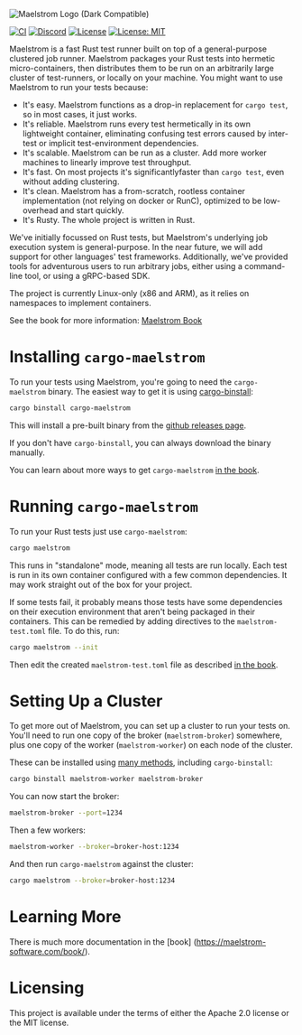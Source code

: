 ![Maelstrom Logo (Dark Compatible)](https://github.com/maelstrom-software/maelstrom/assets/146376379/7b46a1c1-e67f-412a-b618-42f7e2c25139)

[![CI](https://github.com/maelstrom-software/maelstrom/actions/workflows/ci.yml/badge.svg)](https://github.com/maelstrom-software/maelstrom/actions/workflows/ci.yml)
[![Discord](https://img.shields.io/discord/1197610263147462736)](https://discord.gg/WGacKK5eZz)
[![License](https://img.shields.io/badge/License-Apache_2.0-blue.svg)](https://opensource.org/licenses/Apache-2.0)
[![License: MIT](https://img.shields.io/badge/License-MIT-yellow.svg)](https://opensource.org/licenses/MIT)

Maelstrom is a fast Rust test runner built on top of a general-purpose
clustered job runner. Maelstrom packages your Rust tests into hermetic
micro-containers, then distributes them to be run on an arbitrarily large
cluster of test-runners, or locally on your machine. You might want to use
Maelstrom to run your tests because:

* It's easy. Maelstrom functions as a drop-in replacement for `cargo test`, so in
  most cases, it just works.
* It's reliable. Maelstrom runs every test hermetically in its own lightweight
  container, eliminating confusing test errors caused by inter-test or implicit
  test-environment dependencies.
* It's scalable. Maelstrom can be run as a cluster. Add more worker machines to
  linearly improve test throughput.
* It's fast. On most projects it's significantlyfaster than `cargo test`, even
  without adding clustering.
* It's clean. Maelstrom has a from-scratch, rootless container implementation
  (not relying on docker or RunC), optimized to be low-overhead and start
  quickly.
* It's Rusty. The whole project is written in Rust.

We've initially focussed on Rust tests, but Maelstrom's underlying job
execution system is general-purpose. In the near future, we will add support
for other languages' test frameworks. Additionally, we've provided tools for
adventurous users to run arbitrary jobs, either using a command-line tool, or
using a gRPC-based SDK.

The project is currently Linux-only (x86 and ARM), as it relies on namespaces
to implement containers.

See the book for more information:
[Maelstrom Book](https://maelstrom-software.com/book/)

# Installing `cargo-maelstrom`

To run your tests using Maelstrom, you're going to need the `cargo-maelstrom`
binary. The easiest way to get it is using
[cargo-binstall](https://github.com/cargo-bins/cargo-binstall):

```bash
cargo binstall cargo-maelstrom
```

This will install a pre-built binary from the [github releases page](https://github.com/maelstrom-software/maelstrom/releases).

If you don't have `cargo-binstall`, you can always download the binary manually.

You can learn about more ways to get `cargo-maelstrom` [in the book](https://maelstrom-software.com/book/install/cargo_maelstrom.html).

# Running `cargo-maelstrom`

To run your Rust tests just use `cargo-maelstrom`:

```bash
cargo maelstrom
```

This runs in "standalone" mode, meaning all tests are run locally. Each test is
run in its own container configured with a few common dependencies. It may work
straight out of the box for your project.

If some tests fail, it probably means those tests have some dependencies on
their execution environment that aren't being packaged in their containers.
This can be remedied by adding directives to the `maelstrom-test.toml` file. To
do this, run:

```bash
cargo maelstrom --init
```

Then edit the created `maelstrom-test.toml` file as described [in the book](https://maelstrom-software.com/book/cargo_maelstrom/execution_environment.html).

# Setting Up a Cluster

To get more out of Maelstrom, you can set up a cluster to run your tests on.
You'll need to run one copy of the broker (`maelstrom-broker`) somewhere, plus
one copy of the worker (`maelstrom-worker`) on each node of the cluster.

These can be installed using [many
methods](https://maelstrom-software.com/book/install/clustered_job_runner.html),
including `cargo-binstall`:

```bash
cargo binstall maelstrom-worker maelstrom-broker
```

You can now start the broker:

```bash
maelstrom-broker --port=1234
```

Then a few workers:

```bash
maelstrom-worker --broker=broker-host:1234
```

And then run `cargo-maelstrom` against the cluster:

```bash
cargo maelstrom --broker=broker-host:1234
```

# Learning More

There is much more documentation in the [book] (https://maelstrom-software.com/book/).

# Licensing

This project is available under the terms of either the Apache 2.0 license or the MIT license.
